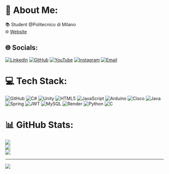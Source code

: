 # 💫 About Me:
📚 Student @Politecnico di Milano<br>
🌐 [Website](https://www.eugenioguidetti.eu)<br>

## 🌐 Socials:
[![LinkedIn](https://img.shields.io/badge/LinkedIn-%230077B5.svg?logo=linkedin&logoColor=white)](https://linkedin.com/in/eugenio-euidetti)
[![GitHub](https://img.shields.io/badge/github-%23121011.svg?logo=github&logoColor=white)](https://github.com/Eugenio-Guidetti)
[![YouTube](https://img.shields.io/badge/YouTube-%23FF0000.svg?logo=YouTube&logoColor=white)](https://youtube.com/@GuidettiEugenio)
[![Instagram](https://img.shields.io/badge/Instagram-%23E4405F.svg?logo=Instagram&logoColor=white)](https://instagram.com/AsgarraRu)
[![Email](https://img.shields.io/badge/Email-D14836?logo=gmail&logoColor=white)](mailto:eugenio@eugenioguidetti.eu)

# 💻 Tech Stack:
![GitHub](https://img.shields.io/badge/github-%23121011.svg?style=for-the-badge&logo=github&logoColor=white)
![C#](https://img.shields.io/badge/c%23-%23239120.svg?style=for-the-badge&logo=csharp&logoColor=white)
![Unity](https://img.shields.io/badge/unity-%23000000.svg?style=for-the-badge&logo=unity&logoColor=white)
![HTML5](https://img.shields.io/badge/html5-%23E34F26.svg?style=for-the-badge&logo=html5&logoColor=white)
![JavaScript](https://img.shields.io/badge/javascript-%23323330.svg?style=for-the-badge&logo=javascript&logoColor=%23F7DF1E)
![Arduino](https://img.shields.io/badge/-Arduino-00979D?style=for-the-badge&logo=Arduino&logoColor=white)
![Cisco](https://img.shields.io/badge/cisco-%23049fd9.svg?style=for-the-badge&logo=cisco&logoColor=black)
![Java](https://img.shields.io/badge/java-%23ED8B00.svg?style=for-the-badge&logo=openjdk&logoColor=white)
![Spring](https://img.shields.io/badge/spring-%236DB33F.svg?style=for-the-badge&logo=spring&logoColor=white)
![JWT](https://img.shields.io/badge/JWT-black?style=for-the-badge&logo=JSON%20web%20tokens)
![MySQL](https://img.shields.io/badge/mysql-4479A1.svg?style=for-the-badge&logo=mysql&logoColor=white)
![Render](https://img.shields.io/badge/Render-%46E3B7.svg?style=for-the-badge&logo=render&logoColor=white)
![Python](https://img.shields.io/badge/python-3670A0?style=for-the-badge&logo=python&logoColor=ffdd54)
![C](https://img.shields.io/badge/c-%2300599C.svg?style=for-the-badge&logo=c&logoColor=white)

# 📊 GitHub Stats:
![](https://github-readme-stats.vercel.app/api?username=Eugenio-Guidetti&theme=dark&hide_border=false&include_all_commits=true&count_private=false)<br/>
![](https://nirzak-streak-stats.vercel.app/?user=Eugenio-Guidetti&theme=dark&hide_border=false)<br/>
![](https://github-readme-stats.vercel.app/api/top-langs/?username=Eugenio-Guidetti&theme=dark&hide_border=false&include_all_commits=true&count_private=false&layout=compact)

---
[![](https://visitcount.itsvg.in/api?id=Eugenio-Guidetti&icon=0&color=0)](https://visitcount.itsvg.in)
